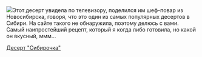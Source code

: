 <!--2025-05-09 00:01:46-->
<div class="yb">
  <div class="rss povarenok"><a href="https://www.povarenok.ru/recipes/show/182607/"><img src="https://www.povarenok.ru/data/cache/2025may/08/39/3174963_52165-640x480.jpg"></a>Этот десерт увидела по телевизору, поделился им шеф-повар из Новосибирска, говоря, что это один из самых популярных десертов в Сибири. На сайте такого не обнаружила, поэтому делюсь с вами. Самый наипростейший рецепт, который я когда либо готовила, но какой он вкусный, ммм… <p class="titl"><a href="https://www.povarenok.ru/recipes/show/182607/">Десерт "Сибирочка"</a></p></div>
</div>
